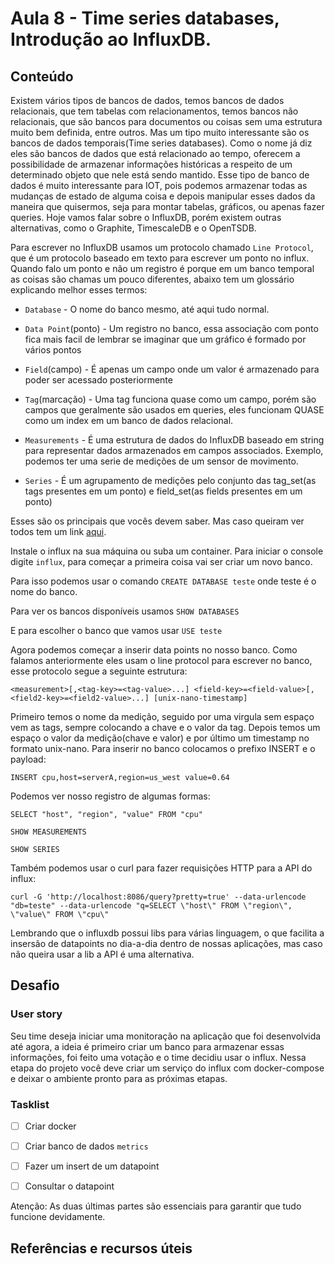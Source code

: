 # Aula 8 - Time series databases, Introdução ao InfluxDB.

## Conteúdo

Existem vários tipos de bancos de dados, temos bancos de dados relacionais, que tem tabelas com relacionamentos, temos bancos não relacionais, que são bancos para documentos ou coisas sem uma estrutura muito bem definida, entre outros. Mas um tipo muito interessante são os bancos de dados temporais(Time series databases). Como o nome já diz eles são bancos de dados que está relacionado ao tempo, oferecem a possibilidade de armazenar informações históricas a respeito de um determinado objeto que nele está sendo mantido.
Esse tipo de banco de dados é muito interessante para IOT, pois podemos armazenar todas as mudanças de estado de alguma coisa e depois manipular esses dados da maneira que quisermos, seja para montar tabelas, gráficos, ou apenas fazer queries.
Hoje vamos falar sobre o InfluxDB, porém existem outras alternativas, como o Graphite, TimescaleDB e o OpenTSDB.

Para escrever no InfluxDB usamos um protocolo chamado `Line Protocol`, que é um protocolo baseado em texto para escrever um ponto no influx. Quando falo um ponto e não um registro é porque em um banco temporal as coisas são chamas um pouco diferentes, abaixo tem um glossário explicando melhor esses termos:

* `Database` - O nome do banco mesmo, até aqui tudo normal.

* `Data Point`(ponto) - Um registro no banco, essa associação com ponto fica mais facil de lembrar se imaginar que um gráfico é formado por vários pontos

* `Field`(campo) - É apenas um campo onde um valor é armazenado para poder ser acessado posteriormente

* `Tag`(marcação) - Uma tag funciona quase como um campo, porém são campos que geralmente são usados em queries, eles funcionam QUASE como um index em um banco de dados relacional.

* `Measurements` - É uma estrutura de dados do InfluxDB baseado em string para representar dados armazenados em campos associados. Exemplo, podemos ter uma serie de medições de um sensor de movimento.

* `Series` - É um agrupamento de medições pelo conjunto das tag_set(as tags presentes em um ponto) e field_set(as fields presentes em um ponto)

Esses são os principais que vocês devem saber. Mas caso queiram ver todos tem um link [aqui](https://docs.influxdata.com/influxdb/v1.7/concepts/glossary/).

Instale o influx na sua máquina ou suba um container. Para iniciar o console digite `influx`, para começar a primeira coisa vai ser criar um novo banco.

Para isso podemos usar o comando `CREATE DATABASE teste` onde teste é o nome do banco.

Para ver os bancos disponíveis usamos `SHOW DATABASES`

E para escolher o banco que vamos usar `USE teste`

Agora podemos começar a inserir data points no nosso banco. Como falamos anteriormente eles usam o line protocol para escrever no banco, esse protocolo segue a seguinte estrutura:

`<measurement>[,<tag-key>=<tag-value>...] <field-key>=<field-value>[,<field2-key>=<field2-value>...] [unix-nano-timestamp]`

Primeiro temos o nome da medição, seguido por uma virgula sem espaço vem as tags, sempre colocando a chave e o valor da tag. Depois temos um espaço o valor da medição(chave e valor) e por último um timestamp no formato unix-nano. Para inserir no banco colocamos o prefixo INSERT e o payload:

`INSERT cpu,host=serverA,region=us_west value=0.64`

Podemos ver nosso registro de algumas formas:

`SELECT "host", "region", "value" FROM "cpu"`

`SHOW MEASUREMENTS`

`SHOW SERIES`

Também podemos usar o curl para fazer requisições HTTP para a API do influx:

`curl -G 'http://localhost:8086/query?pretty=true' --data-urlencode "db=teste" --data-urlencode "q=SELECT \"host\" FROM \"region\", \"value\" FROM \"cpu\"`

Lembrando que o influxdb possui libs para várias linguagem, o que facilita a insersão de datapoints no dia-a-dia dentro de nossas aplicações, mas caso não queira usar a lib a API é uma alternativa.

## Desafio

### User story

Seu time deseja iniciar uma monitoração na aplicação que foi desenvolvida até agora, a ideia é primeiro criar um banco para armazenar essas informações, foi feito uma votação e o time decidiu usar o influx. Nessa etapa do projeto você deve criar um serviço do influx com docker-compose e deixar o ambiente pronto para as próximas etapas.

### Tasklist

* [ ] Criar docker

* [ ] Criar banco de dados `metrics`

* [ ] Fazer um insert de um datapoint

* [ ] Consultar o datapoint

Atenção: As duas últimas partes são essenciais para garantir que tudo funcione devidamente.


## Referências e recursos úteis

[]()
